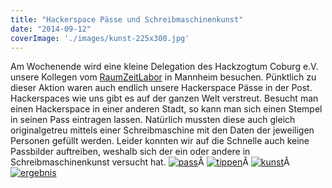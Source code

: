 ```yaml
---
title: "Hackerspace Pässe und Schreibmaschinenkunst"
date: "2014-09-12"
coverImage: './images/kunst-225x300.jpg'
---
```


Am Wochenende wird eine kleine Delegation des Hackzogtum Coburg e.V. unsere Kollegen vom [RaumZeitLabor](https://raumzeitlabor.de/) in Mannheim besuchen. Pünktlich zu dieser Aktion waren auch endlich unsere Hackerspace Pässe in der Post. Hackerspaces wie uns gibt es auf der ganzen Welt verstreut. Besucht man einen Hackerspace in einer anderen Stadt, so kann man sich einen Stempel in seinen Pass eintragen lassen. Natürlich mussten diese auch gleich originalgetreu mittels einer Schreibmaschine mit den Daten der jeweiligen Personen gefüllt werden. Leider konnten wir auf die Schnelle auch keine Passbilder auftreiben, weshalb sich der ein oder andere in Schreibmaschinenkunst versucht hat. [![pass](../images/pass-244x300.jpg)](https://hackzogtum-coburg.de/wp-content/uploads/2014/09/pass.jpg " ")Â [![tippen](../images/tippen-225x300.jpg)](https://hackzogtum-coburg.de/wp-content/uploads/2014/09/tippen.jpg " ")Â [![kunst](../images/kunst-225x300.jpg)](https://hackzogtum-coburg.de/wp-content/uploads/2014/09/kunst.jpg " ")Â  [![ergebnis](../images/ergebnis-300x225.jpg)](https://hackzogtum-coburg.de/wp-content/uploads/2014/09/ergebnis.jpg " ")
